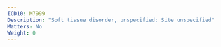 ```yaml
---
ICD10: M7999
Description: "Soft tissue disorder, unspecified: Site unspecified"
Matters: No
Weight: 0
---
```


